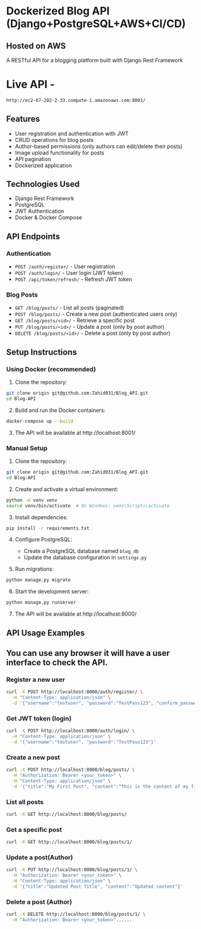 # Dockerized Blog API (Django+PostgreSQL+AWS+CI/CD)
## Hosted on AWS 


A RESTful API for a blogging platform built with Django Rest Framework 

# Live API -
```bash
http://ec2-67-202-2-33.compute-1.amazonaws.com:8001/
```

## Features

- User registration and authentication with JWT
- CRUD operations for blog posts
- Author-based permissions (only authors can edit/delete their posts)
- Image upload functionality for posts
- API pagination
- Dockerized application


## Technologies Used
- Django Rest Framework
- PostgreSQL
- JWT Authentication
- Docker & Docker Compose

## API Endpoints

### Authentication
- `POST /auth/register/` - User registration
- `POST /auth/login/` - User login (JWT token)
- `POST /api/token/refresh/` - Refresh JWT token

### Blog Posts
- `GET /blog/posts/` - List all posts (paginated)
- `POST /blog/posts/` - Create a new post (authenticated users only)
- `GET /blog/posts/<id>/` - Retrieve a specific post
- `PUT /blog/posts/<id>/` - Update a post (only by post author)
- `DELETE /blog/posts/<id>/` - Delete a post (only by post author)

## Setup Instructions

### Using Docker (recommended)

1. Clone the repository:
```bash
git clone origin git@github.com:Zahid031/Blog_API.git
cd Blog-API
```

2. Build and run the Docker containers:
```bash
docker-compose up --build
```

3. The API will be available at http://localhost:8001/

### Manual Setup

1. Clone the repository:
```bash
git clone origin git@github.com:Zahid031/Blog_API.git
cd Blog-API
```

2. Create and activate a virtual environment:
```bash
python -m venv venv
source venv/bin/activate  # On Windows: venv\Scripts\activate
```

3. Install dependencies:
```bash
pip install -r requirements.txt
```

4. Configure PostgreSQL:
   - Create a PostgreSQL database named `blog_db`
   - Update the database configuration in `settings.py` 

5. Run migrations:
```bash
python manage.py migrate
```

6. Start the development server:
```bash
python manage.py runserver
```

7. The API will be available at http://localhost:8000/

## API Usage Examples

## You can use any browser it will have a user interface to check the API.

### Register a new user
```bash
curl -X POST http://localhost:8000/auth/register/ \
  -H "Content-Type: application/json" \
  -d '{"username":"testuser", "password":"TestPass123", "confirm_password":"TestPass123", "email":"test@example.com", "first_name":"Test", "last_name":"User"}'
```

### Get JWT token (login)
```bash
curl -X POST http://localhost:8000/auth/login/ \
  -H "Content-Type: application/json" \
  -d '{"username":"testuser", "password":"TestPass123"}'
```

### Create a new post
```bash
curl -X POST http://localhost:8000/blog/posts/ \
  -H "Authorization: Bearer <your_token>" \
  -H "Content-Type: application/json" \
  -d '{"title":"My First Post", "content":"This is the content of my first post"}'
```

### List all posts
```bash
curl -X GET http://localhost:8000/blog/posts/
```

### Get a specific post
```bash
curl -X GET http://localhost:8000/blog/posts/1/


```

### Update a post(Author)
```bash
curl -X PUT http://localhost:8000/blog/posts/1/ \
  -H "Authorization: Bearer <your_token>" \
  -H "Content-Type: application/json" \
  -d '{"title":"Updated Post Title", "content":"Updated content"}'
```

### Delete a post (Author)
```bash
curl -X DELETE http://localhost:8000/blog/posts/1/ \
  -H "Authorization: Bearer <your_token>"......
```
